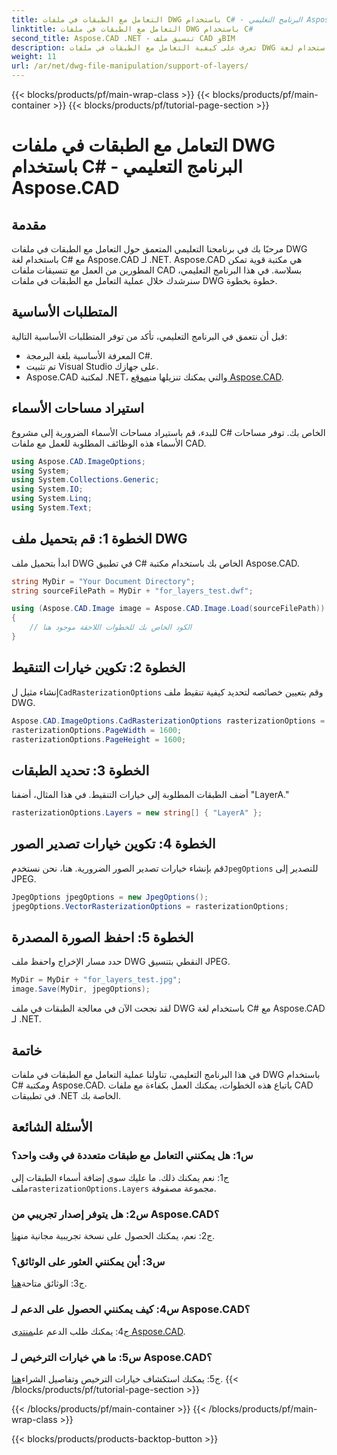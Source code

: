 ```yaml
---
title: التعامل مع الطبقات في ملفات DWG باستخدام C# - البرنامج التعليمي Aspose.CAD
linktitle: التعامل مع الطبقات في ملفات DWG باستخدام C#
second_title: Aspose.CAD .NET - تنسيق ملف CAD وBIM
description: تعرف على كيفية التعامل مع الطبقات في ملفات DWG باستخدام لغة C# مع Aspose.CAD لـ .NET. دليل خطوة بخطوة لمعالجة ملفات CAD بكفاءة.
weight: 11
url: /ar/net/dwg-file-manipulation/support-of-layers/
---
```


{{< blocks/products/pf/main-wrap-class >}}
{{< blocks/products/pf/main-container >}}
{{< blocks/products/pf/tutorial-page-section >}}

# التعامل مع الطبقات في ملفات DWG باستخدام C# - البرنامج التعليمي Aspose.CAD

## مقدمة

مرحبًا بك في برنامجنا التعليمي المتعمق حول التعامل مع الطبقات في ملفات DWG باستخدام لغة C# مع Aspose.CAD لـ .NET. Aspose.CAD هي مكتبة قوية تمكن المطورين من العمل مع تنسيقات ملفات CAD بسلاسة. في هذا البرنامج التعليمي، سنرشدك خلال عملية التعامل مع الطبقات في ملفات DWG خطوة بخطوة.

## المتطلبات الأساسية

قبل أن نتعمق في البرنامج التعليمي، تأكد من توفر المتطلبات الأساسية التالية:

- المعرفة الأساسية بلغة البرمجة C#.
- تم تثبيت Visual Studio على جهازك.
-  Aspose.CAD لمكتبة .NET، والتي يمكنك تنزيلها من[موقع Aspose.CAD](https://releases.aspose.com/cad/net/).

## استيراد مساحات الأسماء

للبدء، قم باستيراد مساحات الأسماء الضرورية إلى مشروع C# الخاص بك. توفر مساحات الأسماء هذه الوظائف المطلوبة للعمل مع ملفات CAD.

```csharp
using Aspose.CAD.ImageOptions;
using System;
using System.Collections.Generic;
using System.IO;
using System.Linq;
using System.Text;
```

## الخطوة 1: قم بتحميل ملف DWG

ابدأ بتحميل ملف DWG في تطبيق C# الخاص بك باستخدام مكتبة Aspose.CAD.

```csharp
string MyDir = "Your Document Directory";
string sourceFilePath = MyDir + "for_layers_test.dwf";

using (Aspose.CAD.Image image = Aspose.CAD.Image.Load(sourceFilePath))
{
    // الكود الخاص بك للخطوات اللاحقة موجود هنا
}
```

## الخطوة 2: تكوين خيارات التنقيط

 إنشاء مثيل ل`CadRasterizationOptions` وقم بتعيين خصائصه لتحديد كيفية تنقيط ملف DWG.

```csharp
Aspose.CAD.ImageOptions.CadRasterizationOptions rasterizationOptions = new Aspose.CAD.ImageOptions.CadRasterizationOptions();
rasterizationOptions.PageWidth = 1600;
rasterizationOptions.PageHeight = 1600;
```

## الخطوة 3: تحديد الطبقات

أضف الطبقات المطلوبة إلى خيارات التنقيط. في هذا المثال، أضفنا "LayerA."

```csharp
rasterizationOptions.Layers = new string[] { "LayerA" };
```

## الخطوة 4: تكوين خيارات تصدير الصور

 قم بإنشاء خيارات تصدير الصور الضرورية. هنا، نحن نستخدم`JpegOptions` للتصدير إلى JPEG.

```csharp
JpegOptions jpegOptions = new JpegOptions();
jpegOptions.VectorRasterizationOptions = rasterizationOptions;
```

## الخطوة 5: احفظ الصورة المصدرة

حدد مسار الإخراج واحفظ ملف DWG النقطي بتنسيق JPEG.

```csharp
MyDir = MyDir + "for_layers_test.jpg";
image.Save(MyDir, jpegOptions);
```

لقد نجحت الآن في معالجة الطبقات في ملف DWG باستخدام لغة C# مع Aspose.CAD لـ .NET.

## خاتمة

في هذا البرنامج التعليمي، تناولنا عملية التعامل مع الطبقات في ملفات DWG باستخدام C# ومكتبة Aspose.CAD. باتباع هذه الخطوات، يمكنك العمل بكفاءة مع ملفات CAD في تطبيقات .NET الخاصة بك.

## الأسئلة الشائعة

### س1: هل يمكنني التعامل مع طبقات متعددة في وقت واحد؟

 ج1: نعم يمكنك ذلك. ما عليك سوى إضافة أسماء الطبقات إلى ملف`rasterizationOptions.Layers` مجموعة مصفوفة.

### س2: هل يتوفر إصدار تجريبي من Aspose.CAD؟

 ج2: نعم، يمكنك الحصول على نسخة تجريبية مجانية من[هنا](https://releases.aspose.com/).

### س3: أين يمكنني العثور على الوثائق؟

 ج3: الوثائق متاحة[هنا](https://reference.aspose.com/cad/net/).

### س4: كيف يمكنني الحصول على الدعم لـ Aspose.CAD؟

 ج4: يمكنك طلب الدعم على[منتدى Aspose.CAD](https://forum.aspose.com/c/cad/19).

### س5: ما هي خيارات الترخيص لـ Aspose.CAD؟

 ج5: يمكنك استكشاف خيارات الترخيص وتفاصيل الشراء[هنا](https://purchase.aspose.com/buy).
{{< /blocks/products/pf/tutorial-page-section >}}

{{< /blocks/products/pf/main-container >}}
{{< /blocks/products/pf/main-wrap-class >}}

{{< blocks/products/products-backtop-button >}}
